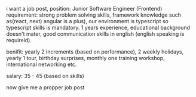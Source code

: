 i want a job post, position: Junior Software Engineer (Frontend)
requirement: strong problem solving skills, framework knowledge such as(react, next) angular is a plus), our environment is typescript so typescript skills is mandatory. 1 years experience, educational background doesn't mater, good communication skills in english (english speaking is requireid).

benifit: yearly 2 increments (based on performance), 2 weekly holidays, yearly 1 tour, birthday surprises, monthly one training workshop, international networking etc.

salary: 35 - 45 (based on skills)


now give me a propper job post
